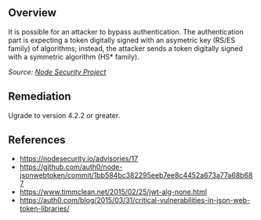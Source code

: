## Overview

It is possible for an attacker to bypass authentication. The authentication part is expecting a token digitally signed with an asymetric key (RS/ES family) of algorithms; instead, the attacker sends a token digitally signed with a symmetric algorithm (HS* family).

_Source: [Node Security Project](https://nodesecurity.io/advisories/17)_

## Remediation
Ugrade to version 4.2.2 or greater.

## References
- https://nodesecurity.io/advisories/17
- https://github.com/auth0/node-jsonwebtoken/commit/1bb584bc382295eeb7ee8c4452a673a77a68b687
- https://www.timmclean.net/2015/02/25/jwt-alg-none.html
- https://auth0.com/blog/2015/03/31/critical-vulnerabilities-in-json-web-token-libraries/
